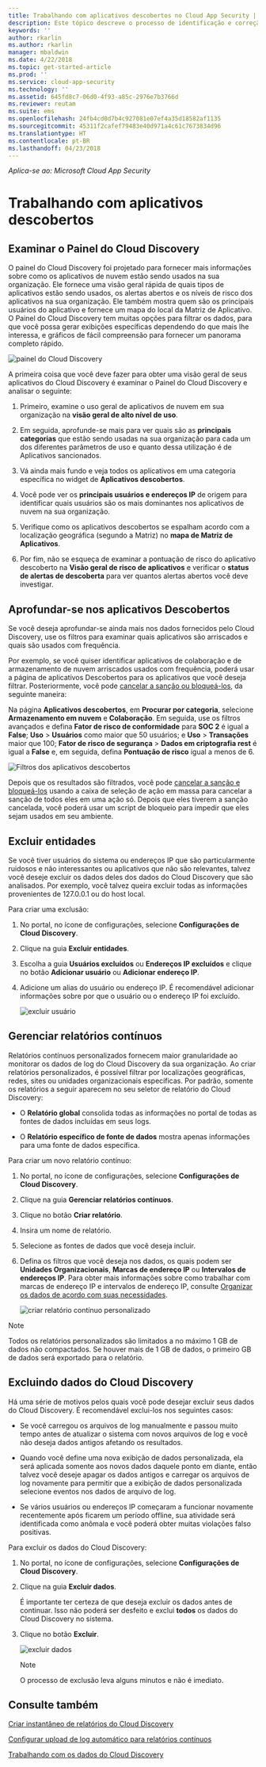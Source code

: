 ```yaml
---
title: Trabalhando com aplicativos descobertos no Cloud App Security | Microsoft Docs
description: Este tópico descreve o processo de identificação e correção de aplicativos de descoberta de nuvem arriscados no Cloud App Security.
keywords: ''
author: rkarlin
ms.author: rkarlin
manager: mbaldwin
ms.date: 4/22/2018
ms.topic: get-started-article
ms.prod: ''
ms.service: cloud-app-security
ms.technology: ''
ms.assetid: 645fd8c7-06d0-4f93-a85c-2976e7b3766d
ms.reviewer: reutam
ms.suite: ems
ms.openlocfilehash: 24fb4cd0d7b4c927081e07ef4a35d18582af1135
ms.sourcegitcommit: 45311f2cafef79483e40d971a4c61c7673834d96
ms.translationtype: HT
ms.contentlocale: pt-BR
ms.lasthandoff: 04/23/2018
---
```

*Aplica-se ao: Microsoft Cloud App Security*


# <a name="working-with-discovered-apps"></a>Trabalhando com aplicativos descobertos

## <a name="review-the-cloud-discovery-dashboard"></a>Examinar o Painel do Cloud Discovery

O painel do Cloud Discovery foi projetado para fornecer mais informações sobre como os aplicativos de nuvem estão sendo usados na sua organização. Ele fornece uma visão geral rápida de quais tipos de aplicativos estão sendo usados, os alertas abertos e os níveis de risco dos aplicativos na sua organização. Ele também mostra quem são os principais usuários do aplicativo e fornece um mapa do local da Matriz de Aplicativo. O Painel do Cloud Discovery tem muitas opções para filtrar os dados, para que você possa gerar exibições específicas dependendo do que mais lhe interessa, e gráficos de fácil compreensão para fornecer um panorama completo rápido.

![painel do Cloud Discovery](./media/cloud-discovery-dashboard.png)

A primeira coisa que você deve fazer para obter uma visão geral de seus aplicativos do Cloud Discovery é examinar o Painel do Cloud Discovery e analisar o seguinte:
 
1. Primeiro, examine o uso geral de aplicativos de nuvem em sua organização na **visão geral de alto nível de uso**.

2. Em seguida, aprofunde-se mais para ver quais são as **principais categorias** que estão sendo usadas na sua organização para cada um dos diferentes parâmetros de uso e quanto dessa utilização é de Aplicativos sancionados.

3. Vá ainda mais fundo e veja todos os aplicativos em uma categoria específica no widget de **Aplicativos descobertos**.

4. Você pode ver os **principais usuários e endereços IP** de origem para identificar quais usuários são os mais dominantes nos aplicativos de nuvem na sua organização.
5. Verifique como os aplicativos descobertos se espalham acordo com a localização geográfica (segundo a Matriz) no **mapa de Matriz de Aplicativos**.

6. Por fim, não se esqueça de examinar a pontuação de risco do aplicativo descoberto na **Visão geral de risco de aplicativos** e verificar o **status de alertas de descoberta** para ver quantos alertas abertos você deve investigar.

## <a name="deep-dive-into-discovered-apps"></a>Aprofundar-se nos aplicativos Descobertos
Se você deseja aprofundar-se ainda mais nos dados fornecidos pelo Cloud Discovery, use os filtros para examinar quais aplicativos são arriscados e quais são usados com frequência.


Por exemplo, se você quiser identificar aplicativos de colaboração e de armazenamento de nuvem arriscados usados com frequência, poderá usar a página de aplicativos Descobertos para os aplicativos que você deseja filtrar. Posteriormente, você pode [cancelar a sanção ou bloqueá-los](governance-discovery.md), da seguinte maneira:

Na página **Aplicativos descobertos**, em **Procurar por categoria**, selecione **Armazenamento em nuvem** e **Colaboração**. Em seguida, use os filtros avançados e defina **Fator de risco de conformidade** para **SOC 2** é igual a **False**; **Uso** > **Usuários** como maior que 50 usuários; e **Uso** > **Transações** maior que 100; **Fator de risco de segurança** > **Dados em criptografia rest** é igual a **False** e, em seguida, defina **Pontuação de risco** igual a menos de 6.

![Filtros dos aplicativos descobertos](./media/discovered-app-filters.png)

Depois que os resultados são filtrados, você pode [cancelar a sanção e bloqueá-los](governance-discovery.md) usando a caixa de seleção de ação em massa para cancelar a sanção de todos eles em uma ação só. Depois que eles tiverem a sanção cancelada, você poderá usar um script de bloqueio para impedir que eles sejam usados em seu ambiente.


## <a name="exclude-entities"></a>Excluir entidades  
Se você tiver usuários do sistema ou endereços IP que são particularmente ruidosos e não interessantes ou aplicativos que não são relevantes, talvez você deseje excluir os dados deles dos dados do Cloud Discovery que são analisados. Por exemplo, você talvez queira excluir todas as informações provenientes de 127.0.0.1 ou do host local.  
  
Para criar uma exclusão:  
  
1.  No portal, no ícone de configurações, selecione **Configurações de Cloud Discovery**.  
  
2.  Clique na guia **Excluir entidades**.  
  
3.  Escolha a guia **Usuários excluídos** ou **Endereços IP excluídos** e clique no botão **Adicionar usuário** ou **Adicionar endereço IP**.  
  
4.  Adicione um alias do usuário ou endereço IP. É recomendável adicionar informações sobre por que o usuário ou o endereço IP foi excluído.  
  
     ![excluir usuário](./media/exclude-user.png "excluir usuário")  
  
## <a name="manage-continuous-reports"></a>Gerenciar relatórios contínuos  
Relatórios contínuos personalizados fornecem maior granularidade ao monitorar os dados de log do Cloud Discovery da sua organização. Ao criar relatórios personalizados, é possível filtrar por localizações geográficas, redes, sites ou unidades organizacionais específicas. Por padrão, somente os relatórios a seguir aparecem no seu seletor de relatório do Cloud Discovery:  
  
-  O **Relatório global** consolida todas as informações no portal de todas as fontes de dados incluídas em seus logs.  
  
- O **Relatório específico de fonte de dados** mostra apenas informações para uma fonte de dados específica.  
  
Para criar um novo relatório contínuo:  
  
1.  No portal, no ícone de configurações, selecione **Configurações de Cloud Discovery**.  
  
2.  Clique na guia **Gerenciar relatórios contínuos**.  
  
3.  Clique no botão **Criar relatório**.  
  
4.  Insira um nome de relatório.  
  
5.  Selecione as fontes de dados que você deseja incluir.  
  
6.  Defina os filtros que você deseja nos dados, os quais podem ser **Unidades Organizacionais**, **Marcas de endereço IP** ou **Intervalos de endereços IP**. Para obter mais informações sobre como trabalhar com marcas de endereço IP e intervalos de endereço IP, consulte [Organizar os dados de acordo com suas necessidades](ip-tags.md).  
  
    ![criar relatório contínuo personalizado](./media/create-custom-continuous-report.png) 

> [!NOTE]
> Todos os relatórios personalizados são limitados a no máximo 1 GB de dados não compactados. Se houver mais de 1 GB de dados, o primeiro GB de dados será exportado para o relatório.


## <a name="deleting-cloud-discovery-data"></a>Excluindo dados do Cloud Discovery  
Há uma série de motivos pelos quais você pode desejar excluir seus dados do Cloud Discovery. É recomendável exclui-los nos seguintes casos:  
  
-   Se você carregou os arquivos de log manualmente e passou muito tempo antes de atualizar o sistema com novos arquivos de log e você não deseja dados antigos afetando os resultados.  
  
-   Quando você define uma nova exibição de dados personalizada, ela será aplicada somente aos novos dados daquele ponto em diante, então talvez você deseje apagar os dados antigos e carregar os arquivos de log novamente para permitir que a exibição de dados personalizada selecione eventos nos dados de arquivo de log.  
  
-   Se vários usuários ou endereços IP começaram a funcionar novamente recentemente após ficarem um período offline, sua atividade será identificada como anômala e você poderá obter muitas violações falso positivas.  
  
Para excluir os dados do Cloud Discovery:  
  
1. No portal, no ícone de configurações, selecione **Configurações de Cloud Discovery**.  
  
2. Clique na guia **Excluir dados**.  
  
    É importante ter certeza de que deseja excluir os dados antes de continuar. Isso não poderá ser desfeito e exclui **todos** os dados do Cloud Discovery no sistema.  
  
3. Clique no botão **Excluir**.  
  
    ![excluir dados](./media/delete-data.png "excluir dados")  
  
   > [!NOTE]  
   >  O processo de exclusão leva alguns minutos e não é imediato.  




## <a name="see-also"></a>Consulte também
 
[Criar instantâneo de relatórios do Cloud Discovery](create-snapshot-cloud-discovery-reports.md)

[Configurar upload de log automático para relatórios contínuos](configure-automatic-log-upload-for-continuous-reports.md)

[Trabalhando com os dados do Cloud Discovery](working-with-cloud-discovery-data.md)

